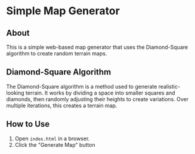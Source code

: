 # Simple Map Generator

## About
This is a simple web-based map generator that uses the Diamond-Square algorithm to create random terrain maps.

## Diamond-Square Algorithm
The Diamond-Square algorithm is a method used to generate realistic-looking terrain. It works by dividing a space into smaller squares and diamonds, then randomly adjusting their heights to create variations. Over multiple iterations, this creates a terrain map.

## How to Use
1. Open `index.html` in a browser.
2. Click the "Generate Map" button
